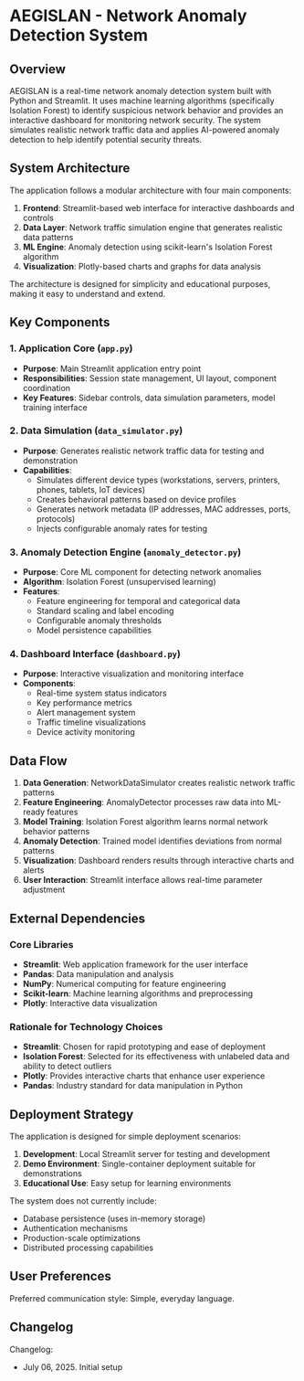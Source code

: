 # AEGISLAN - Network Anomaly Detection System

## Overview

AEGISLAN is a real-time network anomaly detection system built with Python and Streamlit. It uses machine learning algorithms (specifically Isolation Forest) to identify suspicious network behavior and provides an interactive dashboard for monitoring network security. The system simulates realistic network traffic data and applies AI-powered anomaly detection to help identify potential security threats.

## System Architecture

The application follows a modular architecture with four main components:

1. **Frontend**: Streamlit-based web interface for interactive dashboards and controls
2. **Data Layer**: Network traffic simulation engine that generates realistic data patterns
3. **ML Engine**: Anomaly detection using scikit-learn's Isolation Forest algorithm
4. **Visualization**: Plotly-based charts and graphs for data analysis

The architecture is designed for simplicity and educational purposes, making it easy to understand and extend.

## Key Components

### 1. Application Core (`app.py`)
- **Purpose**: Main Streamlit application entry point
- **Responsibilities**: Session state management, UI layout, component coordination
- **Key Features**: Sidebar controls, data simulation parameters, model training interface

### 2. Data Simulation (`data_simulator.py`)
- **Purpose**: Generates realistic network traffic data for testing and demonstration
- **Capabilities**: 
  - Simulates different device types (workstations, servers, printers, phones, tablets, IoT devices)
  - Creates behavioral patterns based on device profiles
  - Generates network metadata (IP addresses, MAC addresses, ports, protocols)
  - Injects configurable anomaly rates for testing

### 3. Anomaly Detection Engine (`anomaly_detector.py`)
- **Purpose**: Core ML component for detecting network anomalies
- **Algorithm**: Isolation Forest (unsupervised learning)
- **Features**:
  - Feature engineering for temporal and categorical data
  - Standard scaling and label encoding
  - Configurable anomaly thresholds
  - Model persistence capabilities

### 4. Dashboard Interface (`dashboard.py`)
- **Purpose**: Interactive visualization and monitoring interface
- **Components**:
  - Real-time system status indicators
  - Key performance metrics
  - Alert management system
  - Traffic timeline visualizations
  - Device activity monitoring

## Data Flow

1. **Data Generation**: NetworkDataSimulator creates realistic network traffic patterns
2. **Feature Engineering**: AnomalyDetector processes raw data into ML-ready features
3. **Model Training**: Isolation Forest algorithm learns normal network behavior patterns
4. **Anomaly Detection**: Trained model identifies deviations from normal patterns
5. **Visualization**: Dashboard renders results through interactive charts and alerts
6. **User Interaction**: Streamlit interface allows real-time parameter adjustment

## External Dependencies

### Core Libraries
- **Streamlit**: Web application framework for the user interface
- **Pandas**: Data manipulation and analysis
- **NumPy**: Numerical computing for feature engineering
- **Scikit-learn**: Machine learning algorithms and preprocessing
- **Plotly**: Interactive data visualization

### Rationale for Technology Choices
- **Streamlit**: Chosen for rapid prototyping and ease of deployment
- **Isolation Forest**: Selected for its effectiveness with unlabeled data and ability to detect outliers
- **Plotly**: Provides interactive charts that enhance user experience
- **Pandas**: Industry standard for data manipulation in Python

## Deployment Strategy

The application is designed for simple deployment scenarios:

1. **Development**: Local Streamlit server for testing and development
2. **Demo Environment**: Single-container deployment suitable for demonstrations
3. **Educational Use**: Easy setup for learning environments

The system does not currently include:
- Database persistence (uses in-memory storage)
- Authentication mechanisms
- Production-scale optimizations
- Distributed processing capabilities

## User Preferences

Preferred communication style: Simple, everyday language.

## Changelog

Changelog:
- July 06, 2025. Initial setup